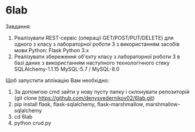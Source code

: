 # 6lab
Завдання:
1) Реалізувати REST-сервіс (операції GET/POST/PUT/DELETE) для одного з класу з лабораторної роботи 3 з використанням засобів мови Python:
Flask
Python 3.x
2) Реалізувати збереження об'єкту класу з лабораторної роботи 3 в базі даних з використанням наступного технологічного стеку 
SQLAlchemy-1.1.15
MySQL-5.7 / MySQL-8.0 

Щоб запустити аплікацію Вам необхідно:
1) За допомгою cmd зайти у нову пусту папку і склонувати репозиторій (git clone https://github.com/denysvedernikov02/6lab.git)
2) pip install flask, flask-sqlalchemy, flask-marshmallow, marshmallow-sqlalchemy
2) cd 6lab
3) python crud.py
